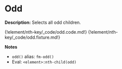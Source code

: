 # Odd

__Description:__ Selects all odd children.

{!element/nth-key/_code/odd.code.md!}
{!element/nth-key/_code/odd.fixture.md!}

__Notes__

+ `odd()` alias:  `fm-odd()`
+ Eval: `<element>:nth-child(odd)`

<div class="cf"></div>
<div class="end"></div>

